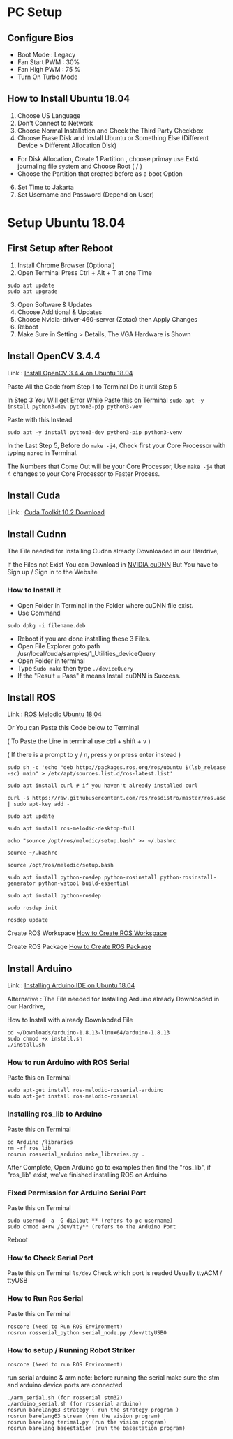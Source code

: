 # PC Setup
## Configure Bios
* Boot Mode : Legacy
* Fan Start PWM : 30%
* Fan High PWM : 75 %
* Turn On Turbo Mode

## How to Install Ubuntu 18.04 
1. Choose US Language
2. Don't Connect to Network
3. Choose Normal Installation and Check the Third Party Checkbox
4. Choose Erase Disk and Install Ubuntu or Something Else (Different Device > Different Allocation Disk)
* For Disk Allocation, Create 1 Partition , choose primay use Ext4 journaling file system and Choose Root ( / )
* Choose the Partition that created before as a boot Option
6. Set Time to Jakarta
7. Set Username and Password (Depend on User)


# Setup Ubuntu 18.04
## First Setup after Reboot
1. Install Chrome Browser (Optional)
2. Open Terminal
Press Ctrl + Alt + T at one Time
```
sudo apt update
sudo apt upgrade
```
3. Open Software & Updates
4. Choose Additional & Updates
5. Choose Nvidia-driver-460-server (Zotac) then Apply Changes
6. Reboot
7. Make Sure in Setting > Details, The VGA Hardware is Shown

## Install OpenCV 3.4.4
Link : [Install OpenCV 3.4.4 on Ubuntu 18.04](https://learnopencv.com/install-opencv-3-4-4-on-ubuntu-18-04/)

Paste All the Code from Step 1 to Terminal
Do it until Step 5

In Step 3 You Will get Error While Paste this on Terminal `sudo apt -y install python3-dev python3-pip python3-vev`

Paste with this Instead
```
sudo apt -y install python3-dev python3-pip python3-venv
```

In the Last Step 5, Before do `make -j4`, Check first your Core Processor with typing `nproc` in Terminal.

The Numbers that Come Out will be your Core Processor, Use `make -j4` that 4 changes to your Core Processor to Faster Process.

## Install Cuda
Link : [Cuda Toolkit 10.2 Download](https://developer.nvidia.com/cuda-10.2-download-archive?target_os=Linux&target_arch=x86_64&target_distro=Ubuntu&target_version=1804&target_type=deblocal)

## Install Cudnn
The File needed for Installing Cudnn already Downloaded in our Hardrive, 

If the Files not Exist You can Download in [NVIDIA cuDNN](https://developer.nvidia.com/cudnn)
But You have to Sign up / Sign in to the Website 

### How to Install it
* Open Folder in Terminal in the Folder where cuDNN file exist.
* Use Command

```
sudo dpkg -i filename.deb
```
* Reboot if you are done installing these 3 Files.
* Open File Explorer goto path /usr/local/cuda/samples/1_Utilities_deviceQuery
* Open Folder in terminal
* Type `Sudo make` then type `./deviceQuery`
* If the "Result = Pass" it means Install cuDNN is Success.

## Install ROS 
Link : [ROS Melodic Ubuntu 18.04](http://wiki.ros.org/melodic/Installation/Ubuntu)

Or You can Paste this Code below to Terminal 

( To Paste the Line in terminal use ctrl + shift + v )

( If there is a prompt to y / n, press y or press enter instead )
```
sudo sh -c 'echo "deb http://packages.ros.org/ros/ubuntu $(lsb_release -sc) main" > /etc/apt/sources.list.d/ros-latest.list'

sudo apt install curl # if you haven't already installed curl

curl -s https://raw.githubusercontent.com/ros/rosdistro/master/ros.asc | sudo apt-key add -

sudo apt update

sudo apt install ros-melodic-desktop-full

echo "source /opt/ros/melodic/setup.bash" >> ~/.bashrc

source ~/.bashrc

source /opt/ros/melodic/setup.bash

sudo apt install python-rosdep python-rosinstall python-rosinstall-generator python-wstool build-essential

sudo apt install python-rosdep

sudo rosdep init

rosdep update
```

Create ROS Workspace [How to Create ROS Workspace](https://wiki.ros.org/ROS/Tutorials/InstallingandConfiguringROSEnvironment)

Create ROS Package [How to Create ROS Package](https://wiki.ros.org/ROS/Tutorials/CreatingPackage)

## Install Arduino

Link : [Installing Arduino IDE on Ubuntu 18.04](https://www.youtube.com/watch?v=kRE-tCk8mGQ)

Alternative : The File needed for Installing Arduino already Downloaded in our Hardrive,

How to Install with already Downlaoded File
```
cd ~/Downloads/arduino-1.8.13-linux64/arduino-1.8.13
sudo chmod +x install.sh
./install.sh 
```

### How to run Arduino with ROS Serial
Paste this on Terminal
```
sudo apt-get install ros-melodic-rosserial-arduino
sudo apt-get install ros-melodic-rosserial
```

### Installing ros_lib to Arduino
Paste this on Terminal
```
cd Arduino /libraries
rm -rf ros_lib
rosrun rosserial_arduino make_libraries.py .
```
After Complete, Open Arduino go to examples then find the "ros_lib", if "ros_lib" exist, we've finished installing ROS on Arduino

### Fixed Permission for Arduino Serial Port
Paste this on Terminal
```
sudo usermod -a -G dialout ** (refers to pc username)
sudo chmod a+rw /dev/tty** (refers to the Arduino Port
```
Reboot

### How to Check Serial Port
Paste this on Terminal `ls/dev` 
Check which port is readed Usually ttyACM / ttyUSB

### How to Run Ros Serial
Paste this on Terminal
```
roscore (Need to Run ROS Environment)
rosrun rosserial_python serial_node.py /dev/ttyUSB0
```

### How to setup / Running Robot Striker
```
roscore (Need to run ROS Environment)
```
run serial arduino & arm 
note: before running the serial make sure the stm and arduino device ports are connected
```
./arm_serial.sh (for rosserial stm32)
./arduino_serial.sh (for rosserial arduino)
rosrun barelang63 strategy ( run the strategy program )
rosrun barelang63 stream (run the vision program)
rosrun barelang terima1.py (run the vision program)
rosrun barelang basestation (run the basestation program)
```
